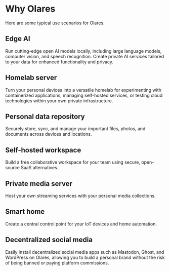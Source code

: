 # Why Olares
Here are some typical use scenarios for Olares.

## Edge AI
Run cutting-edge open AI models locally, including large language models, computer vision, and speech recognition. Create private AI services tailored to your data for enhanced functionality and privacy.

## Homelab server
Turn your personal devices into a versatile homelab for experimenting with containerized applications, managing self-hosted services, or testing cloud technologies within your own private infrastructure.

## Personal data repository
Securely store, sync, and manage your important files, photos, and documents across devices and locations.

## Self-hosted workspace
Build a free collaborative workspace for your team using secure, open-source SaaS alternatives.

## Private media server
Host your own streaming services with your personal media collections.

## Smart home
Create a central control point for your IoT devices and home automation.

## Decentralized social media
Easily install decentralized social media apps such as Mastodon, Ghost, and WordPress on Olares, allowing you to build a personal brand without the risk of being banned or paying platform commissions.

